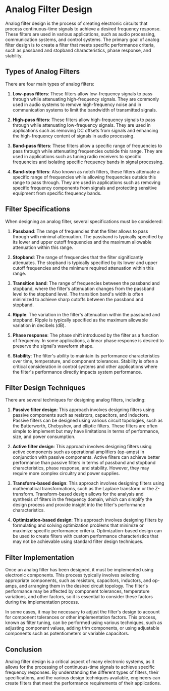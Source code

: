 # Analog Filter Design

Analog filter design is the process of creating electronic circuits that process continuous-time signals to achieve a desired frequency response. These filters are used in various applications, such as audio processing, communication systems, and control systems. The primary goal of analog filter design is to create a filter that meets specific performance criteria, such as passband and stopband characteristics, phase response, and stability.

## Types of Analog Filters

There are four main types of analog filters:

1. **Low-pass filters**: These filters allow low-frequency signals to pass through while attenuating high-frequency signals. They are commonly used in audio systems to remove high-frequency noise and in communication systems to limit the bandwidth of transmitted signals.

2. **High-pass filters**: These filters allow high-frequency signals to pass through while attenuating low-frequency signals. They are used in applications such as removing DC offsets from signals and enhancing the high-frequency content of signals in audio processing.

3. **Band-pass filters**: These filters allow a specific range of frequencies to pass through while attenuating frequencies outside this range. They are used in applications such as tuning radio receivers to specific frequencies and isolating specific frequency bands in signal processing.

4. **Band-stop filters**: Also known as notch filters, these filters attenuate a specific range of frequencies while allowing frequencies outside this range to pass through. They are used in applications such as removing specific frequency components from signals and protecting sensitive equipment from specific frequency bands.

## Filter Specifications

When designing an analog filter, several specifications must be considered:

1. **Passband**: The range of frequencies that the filter allows to pass through with minimal attenuation. The passband is typically specified by its lower and upper cutoff frequencies and the maximum allowable attenuation within this range.

2. **Stopband**: The range of frequencies that the filter significantly attenuates. The stopband is typically specified by its lower and upper cutoff frequencies and the minimum required attenuation within this range.

3. **Transition band**: The range of frequencies between the passband and stopband, where the filter's attenuation changes from the passband level to the stopband level. The transition band's width is often minimized to achieve sharp cutoffs between the passband and stopband.

4. **Ripple**: The variation in the filter's attenuation within the passband and stopband. Ripple is typically specified as the maximum allowable variation in decibels (dB).

5. **Phase response**: The phase shift introduced by the filter as a function of frequency. In some applications, a linear phase response is desired to preserve the signal's waveform shape.

6. **Stability**: The filter's ability to maintain its performance characteristics over time, temperature, and component tolerances. Stability is often a critical consideration in control systems and other applications where the filter's performance directly impacts system performance.

## Filter Design Techniques

There are several techniques for designing analog filters, including:

1. **Passive filter design**: This approach involves designing filters using passive components such as resistors, capacitors, and inductors. Passive filters can be designed using various circuit topologies, such as the Butterworth, Chebyshev, and elliptic filters. These filters are often simple to implement but may have limitations in terms of performance, size, and power consumption.

2. **Active filter design**: This approach involves designing filters using active components such as operational amplifiers (op-amps) in conjunction with passive components. Active filters can achieve better performance than passive filters in terms of passband and stopband characteristics, phase response, and stability. However, they may require more complex circuitry and power supplies.

3. **Transform-based design**: This approach involves designing filters using mathematical transformations, such as the Laplace transform or the Z-transform. Transform-based design allows for the analysis and synthesis of filters in the frequency domain, which can simplify the design process and provide insight into the filter's performance characteristics.

4. **Optimization-based design**: This approach involves designing filters by formulating and solving optimization problems that minimize or maximize specific performance criteria. Optimization-based design can be used to create filters with custom performance characteristics that may not be achievable using standard filter design techniques.

## Filter Implementation

Once an analog filter has been designed, it must be implemented using electronic components. This process typically involves selecting appropriate components, such as resistors, capacitors, inductors, and op-amps, and arranging them in the desired circuit topology. The filter's performance may be affected by component tolerances, temperature variations, and other factors, so it is essential to consider these factors during the implementation process.

In some cases, it may be necessary to adjust the filter's design to account for component tolerances or other implementation factors. This process, known as filter tuning, can be performed using various techniques, such as adjusting component values, adding trim components, or using adjustable components such as potentiometers or variable capacitors.

## Conclusion

Analog filter design is a critical aspect of many electronic systems, as it allows for the processing of continuous-time signals to achieve specific frequency responses. By understanding the different types of filters, their specifications, and the various design techniques available, engineers can create filters that meet the performance requirements of their applications.
